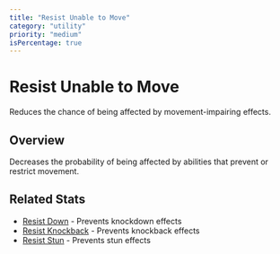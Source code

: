 ```yaml
---
title: "Resist Unable to Move"
category: "utility"
priority: "medium"
isPercentage: true
---
```


# Resist Unable to Move

Reduces the chance of being affected by movement-impairing effects.

## Overview

Decreases the probability of being affected by abilities that prevent or restrict movement.


## Related Stats

- [Resist Down](/stats/resist-down) - Prevents knockdown effects
- [Resist Knockback](/stats/resist-knockback) - Prevents knockback effects
- [Resist Stun](/stats/resist-stun) - Prevents stun effects